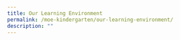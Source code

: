 ```yaml
---
title: Our Learning Environment
permalink: /moe-kindergarten/our-learning-environment/
description: ""
---
```

